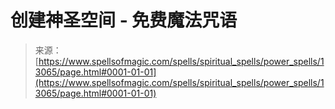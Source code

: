 <!--yml

分类：未分类

日期：2024年6月12日 18:51:14

-->

# 创建神圣空间 - 免费魔法咒语

> 来源：[https://www.spellsofmagic.com/spells/spiritual_spells/power_spells/13065/page.html#0001-01-01](https://www.spellsofmagic.com/spells/spiritual_spells/power_spells/13065/page.html#0001-01-01)
